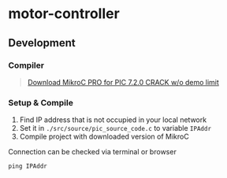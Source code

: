 # motor-controller

## Development
### Compiler
> [Download MikroC PRO for PIC 7.2.0 CRACK w/o demo limit](https://drive.google.com/file/d/13h_AZg2iz8p9TbDjfSOTVsux-VSJJfBv/view)

### Setup & Compile
1. Find IP address that is not occupied in your local network
2. Set it in `./src/source/pic_source_code.c` to variable `IPAddr`
3. Compile project with downloaded version of MikroC

Connection can be checked via terminal or browser
```console
ping IPAddr
```